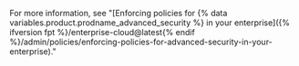 For more information, see "[Enforcing policies for {% data variables.product.prodname_advanced_security %} in your enterprise]({% ifversion fpt %}/enterprise-cloud@latest{% endif %}/admin/policies/enforcing-policies-for-advanced-security-in-your-enterprise)."